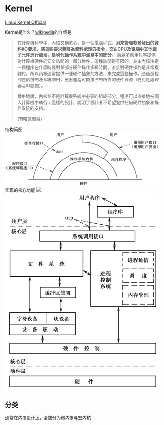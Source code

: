 # Kernel

[Linux Kernel Official](https://www.kernel.org/)

Kernel是什么？[wikipedia](https://www.wikiwand.com/zh-hant/%E5%86%85%E6%A0%B8)的介绍是

> 在計算機科學中，內核又稱核心，是一個電腦程式，**用來管理軟體發出的資料I/O要求，將這些要求轉譯為資料處理的指令，交由CPU及電腦中其他電子元件進行處理，是現代操作系統中最基本的部分**。
為眾多應用程序提供對計算機硬件的安全訪問的一部分軟件，這種訪問是有限的，並由內核決定一個程序在什麼時候對某部分硬件操作多長時間。直接對硬件操作是非常複雜的。所以內核通常提供一種硬件抽象的方法，來完成這些操作。通過進程間通信機制及系統調用，應用進程可間接控制所需的硬件資源（特別是處理器及IO設備）。
> 
> 嚴格地說，內核並不是計算機系統中必要的組成部分。程序可以直接地被調入計算機中執行；這樣的設計，說明了設計者不希望提供任何硬件抽象和操作系統的支持。
>
> (有略微删减)

结构简图
![kernel](./.src/pic/image.png)
实现的核心功能
![](https://upload.wikimedia.org/wikipedia/commons/thumb/8/8f/Kernel_Layout.svg/440px-Kernel_Layout.svg.png)
![kernel](./.src/pic/image2.png)

## 分类
通常在内核设计上，会被分为微内核与宏内核
